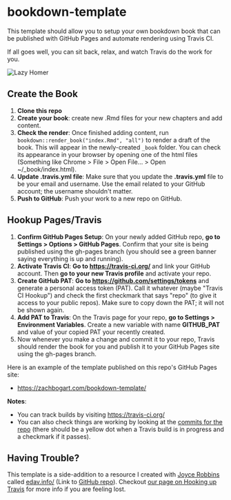 # bookdown-template

This template should allow you to setup your own bookdown book that can be published with GitHub Pages and automate rendering using Travis CI.

If all goes well, you can sit back, relax, and watch Travis do the work for you.

![Lazy Homer](https://media.giphy.com/media/lPdn5MOabkgCY/giphy.gif)

## Create the Book
1. **Clone this repo**
2. **Create your book**: create new .Rmd files for your new chapters and add content.
3. **Check the render**: Once finished adding content, run `bookdown::render_book("index.Rmd", "all")` to render a draft of the book. This will appear in the newly-created `_book` folder. You can check its appearance in your browser by opening one of the html files (Something like Chrome > File > Open File... > Open ~/_book/index.html).
4. **Update .travis.yml file**: Make sure that you update the **.travis.yml** file to be your email and username. Use the email related to your GitHub account; the username shouldn't matter.
5. **Push to GitHub**: Push your work to a new repo on GitHub.

## Hookup Pages/Travis
1. **Confirm GitHub Pages Setup**: On your newly added GitHub repo, **go to Settings > Options > GitHub Pages**. Confirm that your site is being published using the gh-pages branch (you should see a green banner saying everything is up and running).
2. **Activate Travis CI**: **Go to https://travis-ci.org/** and link your GitHub account. Then **go to your new Travis profile** and activate your repo. 
3. **Create GitHub PAT**: **Go to https://github.com/settings/tokens** and generate a personal access token (PAT). Call it whatever (maybe "Travis CI Hookup") and check the first checkmark that says "repo" (to give it access to your public repos). Make sure to copy down the PAT; it will not be shown again.
4. **Add PAT to Travis**: On the Travis page for your repo, **go to Settings > Environment Variables**. Create a new variable with name **GITHUB_PAT** and value of your copied PAT your recently created.
5. Now whenever you make a change and commit it to your repo, Travis should render the book for you and publish it to your GitHub Pages site using the gh-pages branch. 

Here is an example of the template published on this repo's GitHub Pages site:
  - https://zachbogart.com/bookdown-template/

**Notes**:
- You can track builds by visiting https://travis-ci.org/
- You can also check things are working by looking at the [commits for the repo](https://github.com/zachbogart/bookdown-template/commits/master) (there should be a yellow dot when a Travis build is in progress and a checkmark if it passes).

## Having Trouble?
This template is a side-addition to a resource I created with [Joyce Robbins](https://github.com/jtr13) called [edav.info/](https://jtr13.github.io/EDAV) (Link to [GitHub repo](https://github.com/jtr13/EDAV)). Checkout [our page on Hooking up Travis](http://edav.info/publish.html#hooking-up-travis) for more info if you are feeling lost. 
